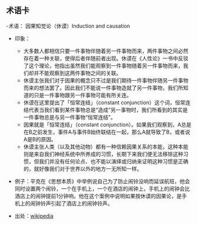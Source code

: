 
术语卡
- 


-术语： 因果知觉论（休谟）Induction and causation




- 印象：
  - 大多数人都相信只要一件事物伴随着另一件事物而来，两件事物之间必然存在着一种关联，使得后者伴随前者出现。休谟在《人性论》一书中反驳了这个理论，他指出虽然我们能观察到一件事物随着另一件事物而来，我们却并不能观察到这两件事物之间的关联。
  - 休谟主张我们对于因果的概念只不过是我们期待一件事物伴随另一件事物而来的想法罢了。因此我们不能说一件事物造就了另一件事物，我们所知道的只是一件事物跟另一件事物可能有所关连。
  - 休谟在这里提出了「恒常连结」（constant conjunction）这个词，恒常连结代表当我们看到某件事物总是“造成”另一事物时，我们所看到的其实是一件事物总是与另一件事物“恒常连结”。
  - 因果就是「恒常连结」（constant conjunction）。如果我们观察到，A总是在B之前发生，事件A与事件B始终联结在一起，那么A就导致了B，或者说A是B的原因。
  - 休谟主张人类（以及其他动物）都有一种信赖因果关系的本能，这种本能则是来自我们神经系统中所养成的习惯，长期下来我们便无法移除这种习惯，但我们并没有任何论点、也不能以演绎或归纳来证明这种习惯是正确的，就好像我们对于世界以外的地方一无所知一样。

- 例子：平克在《思想本质》中举例说自己为了防止闹铃没响而延误航班，他会同时设置两个闹铃，一个在手机上，一个在酒店的闹钟上，手机上的闹钟会比酒店上的闹钟提前1分钟响。他在这个案例中说明如果按休谟的因果论，是手机上的闹钟铃声引起了酒店上的闹钟铃声。



- 出处：[wikipedia](https://zh.wikipedia.org/wiki/%E5%A4%A7%E5%8D%AB%C2%B7%E4%BC%91%E8%B0%9F#%E5%9B%A0%E6%9E%9C%E5%95%8F%E9%A1%8C)

